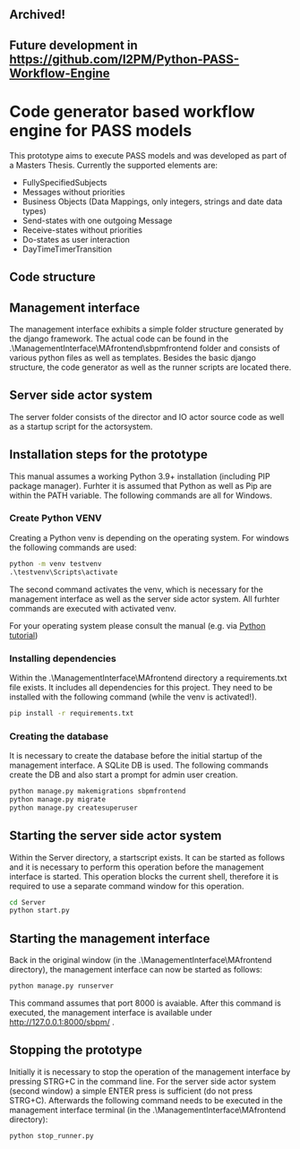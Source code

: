 ## Archived! 
## Future development in https://github.com/I2PM/Python-PASS-Workflow-Engine
# Code generator based workflow engine for PASS models

This prototype aims to execute PASS models and was developed as part of a Masters Thesis.
Currently the supported elements are:
- FullySpecifiedSubjects
- Messages without priorities
- Business Objects (Data Mappings, only integers, strings and date data types)
- Send-states with one outgoing Message
- Receive-states without priorities
- Do-states as user interaction
- DayTimeTimerTransition

## Code structure

## Management interface
The management interface exhibits a simple folder structure generated by the django framework.
The actual code can be found in the .\ManagementInterface\MAfrontend\sbpmfrontend folder and consists of various python files as well as templates.
Besides the basic django structure, the code generator as well as the runner scripts are located there.

## Server side actor system

The server folder consists of the director and IO actor source code as well as a startup script for the actorsystem.

## Installation steps for the prototype
This manual assumes a working Python 3.9+ installation (including PIP package manager). Furhter it is assumed that Python as well as Pip are within the PATH variable. The following commands are all for Windows.

### Create Python VENV

Creating a Python venv is depending on the operating system.
For windows the following commands are used:
```cmd
python -m venv testvenv
.\testvenv\Scripts\activate
```
The second command activates the venv, which is necessary for the management interface as well as the server side actor system. All furhter commands are executed with activated venv.

For your operating system please consult the manual (e.g. via [Python tutorial](https://docs.python.org/3/tutorial/venv.html))

### Installing dependencies

Within the .\ManagementInterface\MAfrontend directory a requirements.txt file exists. It includes all dependencies for this project. They need to be installed with the following command (while the venv is activated!).
```cmd
pip install -r requirements.txt
```
### Creating the database

It is necessary to create the database before the initial startup of the management interface. A SQLite DB is used.
The following commands create the DB and also start a prompt for admin user creation.
```cmd
python manage.py makemigrations sbpmfrontend
python manage.py migrate
python manage.py createsuperuser
```
## Starting the server side actor system

Within the Server directory, a startscript exists. It can be started as follows and it is necessary to perform this operation before the management interface is started. This operation blocks the current shell, therefore it is required to use a separate command window for this operation.
```cmd
cd Server
python start.py
```

## Starting the management interface

Back in the original window (in the .\ManagementInterface\MAfrontend directory), the management interface can now be started as follows:
```cmd
python manage.py runserver
```
This command assumes that port 8000 is avaiable. After this command is executed, the management interface is available under http://127.0.0.1:8000/sbpm/ .

## Stopping the prototype

Initially it is necessary to stop the operation of the management interface by pressing STRG+C in the command line.
For the server side actor system (second window) a simple ENTER press is sufficient (do not press STRG+C).
Afterwards the following command needs to be executed in the management interface terminal (in the .\ManagementInterface\MAfrontend directory):

```cmd
python stop_runner.py
```

